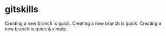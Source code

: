 # gitskills
Creating a new branch is quick.
Creating a new branch is quick.
Creating a new branch is quick & simple.